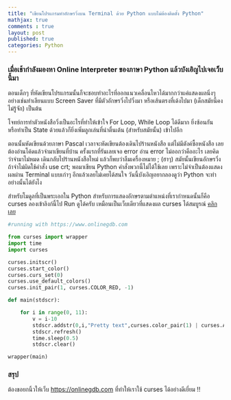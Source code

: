 ```yaml
---
title: "เขียนโปรแกรมทำอักษรวิ่งบน Terminal ด้วย Python แบบไม่ต้องติดตั้ง Python"
mathjax: true
comments : true
layout: post
published: true
categories: Python
---
```


### เมื่อเช้ากำลังมองหา Online Interpreter ของภาษา Python แล้วบังเอิญไปเจอเว็บนี้มา

ตอนเด็กๆ ที่หัดเขียนโปรแกรมนั้นก็จะชอบทำอะไรที่ออกแนวเคลื่อนไหวได้มากกว่าแค่แสดงผลนิ่งๆ อย่างเช่นทำเลียนแบบ Screen Saver ที่มีตัวอักษรวิ่งไปวิ่งมา หรือเส้นตรงที่เด้งไปมา (เด็กสมัยนี้คงไม่รู้จัก) เป็นต้น


โจทย์การทำตัวหนังสือวิ่งเป็นอะไรที่ทำให้เข้าใจ For Loop, While Loop ได้ดีมาก ยิ่งซ้อนกัน หรือทำเป็น State ด้วยแล้วก็ยิ่งเพิ่มลูกเล่นที่น่าตื่นเต้น (สำหรับสมัยนั้น) เข้าไปอีก 

ตอนนั้นหัดเขียนด้วยภาษา Pascal เวลาจะหัดเขียนต้องเดินไปร้านหนังสือ แต่ไม่มีตังค์ซื้อหนังสือ เลยต้องอ่านโค้ดแล้วจำมาเขียนที่บ้าน ครั้งแรกที่รันเลยเจอ error อ่าน error ไม่ออกว่าคืออะไร เลยคิดว่าจำมาไม่หมด เดินกลับไปร้านหนังสือใหม่ แล้วก็พบว่าลืมเครื่องหมาย ; (ฮาๆ) สมัยนั้นเขียนอักษรวิ่งถ้าจำไม่ผิดใช้คำสั่ง use crt; พอมาเขียน Python คำสั่งพวกนี้ไม่ได้ใช้เลย เพราะไม่จำเป็นต้องแสดงผลผ่าน Terminal แบบเก่าๆ อีกแล้วเลยไม่เคยได้สนใจ วันนี้บังเอิญอยากลองดูว่า Python จะทำอย่างนั้นได้ยังไง

สำหรับโมดูลที่เป็นพระเอกใน Python สำหรับการแสดงอักษรตามตำแหน่งที่เรากำหนดนั้นก็คือ curses ลองเข้าลิงก์นี้ไป Run ดูได้ครับ เหมือนเป็นเว็บเดียวที่แสดงผล curses ได้สมบูรณ์ [คลิกเลย](https://onlinegdb.com/HkktCBTMB)

```python
#running with https://www.onlinegdb.com

from curses import wrapper
import time 
import curses

curses.initscr()
curses.start_color()
curses.curs_set(0)
curses.use_default_colors()
curses.init_pair(1, curses.COLOR_RED, -1)

def main(stdscr):

    for i in range(0, 11):
        v = i-10
        stdscr.addstr(0,i,"Pretty text",curses.color_pair(1) | curses.A_BOLD)
        stdscr.refresh()
        time.sleep(0.5)
        stdscr.clear()

wrapper(main)
```
### สรุป

ต้องขอยกนิ้วให้เว็บ https://onlinegdb.com ที่ทำให้เราใช้ curses ได้อย่างดีเยี่ยม !!
